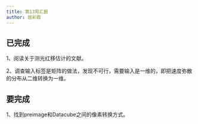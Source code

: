 ```yaml
---
title: 第13周汇报
author: 屈彩霞
---
```


## 已完成

1、阅读关于测光红移估计的文献。

2、调查输入标签是矩阵的做法，发现不可行，需要输入是一维的，即把速度弥散的分布从二维转换为一维。



## 要完成

1、找到preimage和Datacube之间的像素转换方式。

